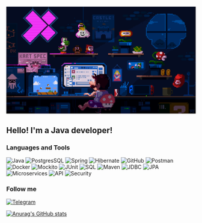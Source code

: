 ![Header](https://github.com/mynameisSergey/mynameisSergey/blob/main/assets/%D0%9C%D0%B0%D1%80%D0%B8%D0%BE.gif) 

## Hello! I'm a Java developer!


### Languages and Tools
![Java](https://img.shields.io/badge/-Java-red?style=for-the-badge&logo=java)
![PostgresSQL](https://img.shields.io/green/-PostgreSQL-blue?style=for-the-badge&logo=PostgreSQL)
![Spring](https://img.shields.io/blue/-Spring-blue?style=for-the-badge&logo=Spring)
![Hibernate](https://img.shields.io/grey/-Hibernate-blue?style=for-the-badge&logo=Hibernate)
![GitHub](https://img.shields.io/badge/-GitHub-blue?style=for-the-badge&logo=GitHub&logoColor=black)
![Postman](https://img.shields.io/badge/-Postman-blue?style=for-the-badge&logo=Postman&logoColor=orange)
![Docker](https://img.shields.io/badge/-Docker-White?style=for-the-badge&logo=docker&logoColor=blue)
![Mockito](https://img.shields.io/badge/-Mockito-blue?style=for-the-badge&logo=Mockito)
![JUnit](https://img.shields.io/badge/-JUnit-ligthblue?style=for-the-badge&logo=Junit)
![SQL](https://img.shields.io/badge/-SQL-orange?style=for-the-badge&logo=MySql)
![Maven](https://img.shields.io/badge/-Maven-red?style=for-the-badge&logo=Maven)
![JDBC](https://img.shields.io/badge/-JDBC-blue?style=for-the-badge&logo=JDBC)
![JPA](https://img.shields.io/badge/-JPA-grey?style=for-the-badge&logo=JPA)
![Microservices](https://img.shields.io/black/-Microservices-blue?style=for-the-badge&logo=Microservices)
![API](https://img.shields.io/badge/-API-green?style=for-the-badge&logo=API)
![Security](https://img.shields.io/badge/-Security-blue?style=for-the-badge&logo=Security)  


### Follow me
[![Telegram](https://img.shields.io/badge/-Telegram-blue?style=for-the-badge&logo=Telegram)](https://t.me/YAKSS9)  



[![Anurag's GitHub stats](https://github-readme-stats.vercel.app/api?username=mynameisSergey&hide=stars,contribs&show_icons=true&theme=radical)](https://github.com/anuraghazra/github-readme-stats)  


